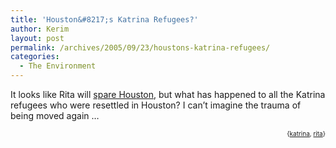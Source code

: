 ```yaml
---
title: 'Houston&#8217;s Katrina Refugees?'
author: Kerim
layout: post
permalink: /archives/2005/09/23/houstons-katrina-refugees/
categories:
  - The Environment
---
```

It looks like Rita will <a href="http://sfgate.com/cgi-bin/article.cgi?f=/n/a/2005/09/23/national/a053922D08.DTL" onclick="_gaq.push(['_trackEvent', 'outbound-article', 'http://sfgate.com/cgi-bin/article.cgi?f=/n/a/2005/09/23/national/a053922D08.DTL', 'spare Houston']);" >spare Houston</a>, but what has happened to all the Katrina refugees who were resettled in Houston? I can&#8217;t imagine the trauma of being moved again &#8230;  
<!-- technorati tags start -->

<div style="text-align:right;">
  <span style="font-size:x-small;">{<a href="http://www.technorati.com/tag/katrina" onclick="_gaq.push(['_trackEvent', 'outbound-article', 'http://www.technorati.com/tag/katrina', 'katrina']);"  rel="tag">katrina</a>, <a href="http://www.technorati.com/tag/rita" onclick="_gaq.push(['_trackEvent', 'outbound-article', 'http://www.technorati.com/tag/rita', 'rita']);"  rel="tag">rita</a>}</span>


<!-- technorati tags end -->

